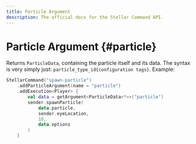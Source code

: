```yaml
---
title: Particle Argument
description: The official docs for the Stellar Command API.
---
```


# Particle Argument {#particle}

Returns `ParticleData`, containing the particle itself and its data. The syntax is very simply just: `particle_type_id{configuration tags}`. Example:

```kotlin
StellarCommand("spawn-particle")
    .addParticleArgument(name = "particle")
    .addExecution<Player> {
        val data = getArgument<ParticleData<*>>("particle")
        sender.spawnParticle(
            data.particle,
            sender.eyeLocation,
            10,
            data.options
        )
    }
```